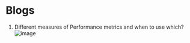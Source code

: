 # Blogs

1) Different measures of Performance metrics and when to use which?
![image](https://github.com/LetsDoIt298/Blogs/assets/90137904/ec3d41a7-fedc-4c52-b14a-b1625e852fae)

